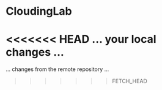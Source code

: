 # CloudingLab
<<<<<<< HEAD
... your local changes ...
=======
... changes from the remote repository ...
>>>>>>> FETCH_HEAD
